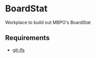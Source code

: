 # BoardStat
Workplace to build out MBPO's BoardStat

## Requirements
* [git-lfs](https://github.com/git-lfs/git-lfs/wiki/Tutorial)


